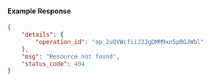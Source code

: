 <!-- Code generated for API Clients. DO NOT EDIT. -->

#### Example Response

```json
{
	"details": {
		"operation_id": "op_2uOVWcfiiJ3JgDMM9xn5pBGJWbl"
	},
	"msg": "Resource not found",
	"status_code": 404
}
```

